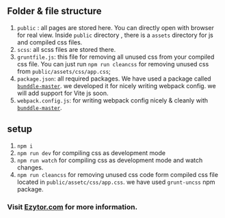 ## Folder & file structure

1. `public` : all pages are stored here. You can directly open with browser for real view. Inside  `public` directory , there is a `assets` directory for js  and compiled css files.
2. `scss`: all scss files are stored there.
3. `gruntfile.js`: this file for removing all unused css from your compiled css file. You can just run `npm run cleancss` for removing unused css from `public/assets/css/app.css`;
4. `package.json`: all required  packages. We have used a package called [`bunddle-master`](https://github.com/WP-Plugin-Master/bundle-master). we developed it for nicely writing webpack config. we will add support for Vite js soon.
5. `webpack.config.js`: for writing webpack config nicely & cleanly with [`bunddle-master`](https://github.com/WP-Plugin-Master/bundle-master).


## setup

1. `npm i`
2. `npm run dev` for compiling css as development mode
3. `npm run watch` for compiling css as development mode and watch changes.
4. `npm run cleancss` for removing unused css code form compiled css file located in `public/assetc/css/app.css`. we have used `grunt-uncss` npm package.


### Visit [Ezytor.com](https://ezytor.com) for more information.